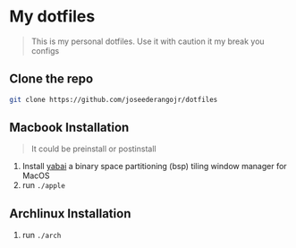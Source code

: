 # My dotfiles

> This is my personal dotfiles. Use it with caution it my break you configs

## Clone the repo

```sh
git clone https://github.com/joseederangojr/dotfiles
```

## Macbook Installation
> It could be preinstall or postinstall

1. Install [yabai](https://github.com/koekeishiya/yabai) a binary space partitioning (bsp) tiling window manager for MacOS
2. run `./apple`


## Archlinux Installation

1. run `./arch`
